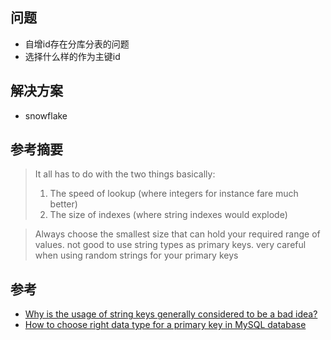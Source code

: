 ## 问题
* 自增id存在分库分表的问题
* 选择什么样的作为主键id

## 解决方案
* snowflake

## 参考摘要
> It all has to do with the two things basically:
> 1) The speed of lookup (where integers for instance fare much better)
> 2) The size of indexes (where string indexes would explode)

> Always choose the smallest size that can hold your required range of values.
> not good to use string types as primary keys.
> very careful when using random strings for your primary keys


## 参考
* [Why is the usage of string keys generally considered to be a bad idea?](https://softwareengineering.stackexchange.com/questions/189026/why-is-the-usage-of-string-keys-generally-considered-to-be-a-bad-idea)
* [How to choose right data type for a primary key in MySQL database](http://code-epicenter.com/how-to-choose-right-data-type-for-a-primary-key-in-mysql-database/)
